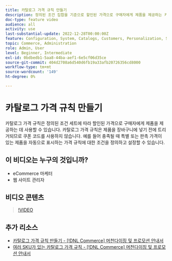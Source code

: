 ```yaml
---
title: 카탈로그 가격 규칙 만들기
description: 정의된 조건 집합을 기준으로 할인된 가격으로 구매자에게 제품을 제공하는 카탈로그 가격 규칙을 만드는 방법을 알아봅니다.
doc-type: feature video
audience: all
activity: use
last-substantial-update: 2022-12-28T00:00:00Z
feature: Configuration, System, Catalogs, Customers, Personalization, Shopping Cart, Price Rules
topic: Commerce, Administration
role: Admin, User
level: Beginner, Intermediate
exl-id: 0bdbedb1-5aa8-44ba-aef1-6e5cf06d35ce
source-git-commit: 404d2708a6d540d6fb19a33afb20726356cd8000
workflow-type: tm+mt
source-wordcount: '149'
ht-degree: 0%

---
```


# 카탈로그 가격 규칙 만들기

카탈로그 가격 규칙은 정의된 조건 세트에 따라 할인된 가격으로 구매자에게 제품을 제공하는 데 사용할 수 있습니다. 카탈로그 가격 규칙은 제품을 장바구니에 넣기 전에 트리거되므로 쿠폰 코드를 사용하지 않습니다. 예를 들어 충족될 때 특별 또는 판촉 가격이 있는 제품을 자동으로 표시하는 가격 규칙에 대한 조건을 정의하고 설정할 수 있습니다.

## 이 비디오는 누구의 것입니까?

- eCommerce 마케터
- 웹 사이트 관리자

## 비디오 콘텐츠

>[!VIDEO](https://video.tv.adobe.com/v/343834?quality=12&learn=on)

## 추가 리소스

- [카탈로그 가격 규칙 만들기 - [!DNL Commerce] 머천다이징 및 프로모션 안내서](https://experienceleague.adobe.com/docs/commerce-admin/marketing/promotions/catalog-rules/price-rules-catalog-create.html)
- [여러 SKU가 있는 카탈로그 가격 규칙 - [!DNL Commerce] 머천다이징 및 프로모션 안내서](https://experienceleague.adobe.com/docs/commerce-admin/marketing/promotions/catalog-rules/price-rule-multiple-sku.html)
